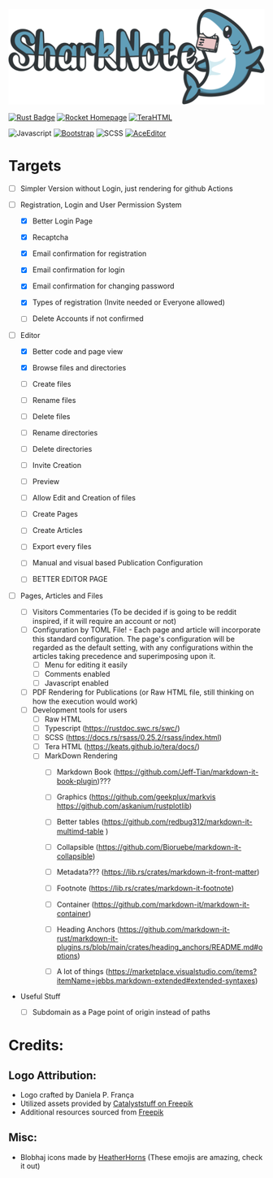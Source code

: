 ![SharkNote](/static/logo.svg)

[![Rust Badge](https://img.shields.io/badge/Rust-000000?style=for-the-badge&logo=rust&logoColor=white)](https://www.rust-lang.org/)
[![Rocket Homepage](https://img.shields.io/badge/web-rocket.rs-red.svg?style=for-the-badge&label=https&colorB=d33847)](https://rocket.rs)
[![TeraHTML](https://img.shields.io/badge/tera-red.svg?style=for-the-badge&colorB=df6563&logoColor=white&logo=html5)](https://keats.github.io/tera/)

![Javascript](https://img.shields.io/badge/JavaScript-000000?style=for-the-badge&logo=javascript&logoColor=white) 
[![Bootstrap]( https://img.shields.io/badge/Bootstrap-563D7C?style=for-the-badge&logo=bootstrap&logoColor=white)](https://getbootstrap.com/)
![SCSS](https://img.shields.io/badge/Scss-CC6699?style=for-the-badge&logo=sass&logoColor=white)
[![AceEditor]( https://img.shields.io/badge/ace-e6f5fc?style=for-the-badge&logo=icloud&l)](https://ace.c9.io/)


# Targets
- [ ] Simpler Version without Login, just rendering for github Actions

- [ ] Registration, Login and User Permission System
    - [x] Better Login Page
    - [x] Recaptcha
    - [x] Email confirmation for registration
    - [x] Email confirmation for login
    - [x] Email confirmation for changing password
    - [x] Types of registration (Invite needed or Everyone allowed)
    - [ ] Delete Accounts if not confirmed


- [ ] Editor
    - [x] Better code and page view
    - [x] Browse files and directories
    - [ ] Create files
    - [ ] Rename files
    - [ ] Delete files
    - [ ] Rename directories
    - [ ] Delete directories

    - [ ] Invite Creation
    - [ ] Preview
    - [ ] Allow Edit and Creation of files
    - [ ] Create Pages
    - [ ] Create Articles
    - [ ] Export every files
    - [ ] Manual and visual based Publication Configuration
    - [ ] BETTER EDITOR PAGE
        

- [ ] Pages, Articles and Files
    - [ ] Visitors Commentaries
        (To be decided if is going to be reddit inspired, if it will require an account or not)
    - [ ] Configuration by TOML File! - Each page and article will incorporate this standard configuration. The page's configuration will be regarded as the default setting, with any configurations within the articles taking precedence and superimposing upon it.
        - [ ] Menu for editing it easily
        - [ ] Comments enabled
        - [ ] Javascript enabled
    - [ ] PDF Rendering for Publications (or Raw HTML file, still thinking on how the execution would work)
    - [ ] Development tools for users
        - [ ] Raw HTML
        - [ ] Typescript (https://rustdoc.swc.rs/swc/)
        - [ ] SCSS (https://docs.rs/rsass/0.25.2/rsass/index.html)
        - [ ] Tera HTML (https://keats.github.io/tera/docs/)
        - [ ] MarkDown Rendering
            - [ ] Markdown Book (https://github.com/Jeff-Tian/markdown-it-book-plugin)???
            - [ ] Graphics (https://github.com/geekplux/markvis https://github.com/askanium/rustplotlib)
            - [ ] Better tables (https://github.com/redbug312/markdown-it-multimd-table )
            - [ ] Collapsible (https://github.com/Bioruebe/markdown-it-collapsible)
            - [ ] Metadata??? (https://lib.rs/crates/markdown-it-front-matter)
            - [ ] Footnote (https://lib.rs/crates/markdown-it-footnote)
            - [ ] Container (https://github.com/markdown-it/markdown-it-container)
            - [ ] Heading Anchors (https://github.com/markdown-it-rust/markdown-it-plugins.rs/blob/main/crates/heading_anchors/README.md#options) 
            - [ ] A lot of things (https://marketplace.visualstudio.com/items?itemName=jebbs.markdown-extended#extended-syntaxes)
    


- Useful Stuff
    - [ ] Subdomain as a Page point of origin instead of paths


# Credits:
## Logo Attribution:

- Logo crafted by Daniela P. França
- Utilized assets provided by [Catalyststuff on Freepik](https://www.freepik.com/free-vector/cute-shark-eating-bone-waving-hand-cartoon-vector-icon-illustration-animal-nature-isolated-flat_33777434.htm)
- Additional resources sourced from [Freepik](https://www.freepik.com/free-vector/hand-drawn-colorful-book-collection_24706634.htm#page=2&query=book%20cute&position=4&from_view=search&track=ais)

## Misc:
- Blobhaj icons made by [HeatherHorns](https://heatherhorns.com/emoji/) (These emojis are amazing, check it out)